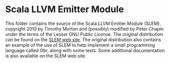
Scala LLVM Emitter Module
=========================

This folder contains the source of the Scala LLVM Emitter Module (SLEM), copyright 2010 by
Timothy Morton and (possibly) modified by Peter Chapin under the terms of the Lesser GNU Public
License. The original distribution can be found on the [SLEM web
site](http://code.google.com/p/slem/). The original distribution also contains an example of the
use of SLEM to help implement a small programming language called Obr, along with some tests.
Some additional documentation is also available on the SLEM web site.

